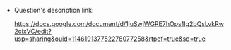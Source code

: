 + Question's description link:

    https://docs.google.com/document/d/1juSwjWGRE7hOps1Ig2bQsLvkRw2cixVC/edit?usp=sharing&ouid=114619137752278077258&rtpof=true&sd=true